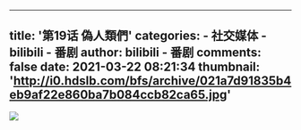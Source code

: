 
---
title: '第19话 偽人類們'
categories: 
    - 社交媒体
    - bilibili - 番剧
author: bilibili - 番剧
comments: false
date: 2021-03-22 08:21:34
thumbnail: 'http://i0.hdslb.com/bfs/archive/021a7d91835b4eb9af22e860ba7b084ccb82ca65.jpg'
---

<div>   
<img src="http://i0.hdslb.com/bfs/archive/021a7d91835b4eb9af22e860ba7b084ccb82ca65.jpg" referrerpolicy="no-referrer">  
</div>
            